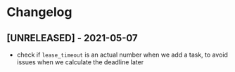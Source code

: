 # Changelog

## [UNRELEASED] - 2021-05-07

* check if `lease_timeout` is an actual number when we add a task, to avoid
  issues when we calculate the deadline later
